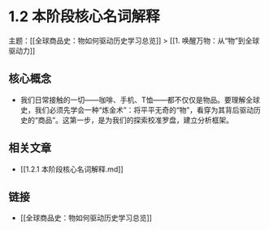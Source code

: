 # 1.2 本阶段核心名词解释

主题：[[全球商品史：物如何驱动历史学习总览]] > [[1. 唤醒万物：从“物”到全球驱动力]]

## 核心概念

- 我们日常接触的一切——咖啡、手机、T恤——都不仅仅是物品。要理解全球史，我们必须先学会一种“炼金术”：将平平无奇的“物”，看穿为其背后驱动历史的“商品”。这第一步，是为我们的探索校准罗盘，建立分析框架。

## 相关文章

- [[1.2.1 本阶段核心名词解释.md]]

## 链接

- [[全球商品史：物如何驱动历史学习总览]]
